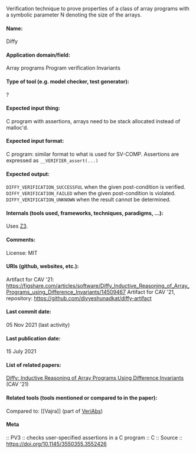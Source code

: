Verification technique to prove properties of a class of array programs with a symbolic parameter N denoting the size of the arrays.

#### Name:
Diffy

#### Application domain/field:
Array programs
Program verification
Invariants

#### Type of tool (e.g. model checker, test generator):
?

#### Expected input thing:
C program with assertions, arrays need to be stack allocated instead of malloc'd.

#### Expected input format:
C program: similar format to what is used for SV-COMP. 
Assertions are expressed as `__VERIFIER_assert(...)`

#### Expected output:
`DIFFY_VERIFICATION_SUCCESSFUL` when the given post-condition is verified.
`DIFFY_VERIFICATION_FAILED` when the given post-condition is violated.
`DIFFY_VERIFICATION_UNKNOWN` when the result cannot be determined.

#### Internals (tools used, frameworks, techniques, paradigms, ...):
Uses [Z3](Solvers/SMT/Z3.md).

#### Comments:
License: MIT

#### URIs (github, websites, etc.):
Artifact for CAV '21: https://figshare.com/articles/software/Diffy_Inductive_Reasoning_of_Array_Programs_using_Difference_Invariants/14509467
Artifact for CAV '21, repository: https://github.com/divyeshunadkat/diffy-artifact

#### Last commit date:
05 Nov 2021 (last activity)

#### Last publication date:
15 July 2021

#### List of related papers:
[Diffy: Inductive Reasoning of Array Programs Using Difference Invariants](https://doi.org/10.1007/978-3-030-81688-9_42) (CAV '21)

#### Related tools (tools mentioned or compared to in the paper):
Compared to: [[Vajra]] (part of [VeriAbs](VeriAbs.md))

#### Meta
:: PV3 :: checks user-specified assertions in a C program
:: C
:: Source :: https://doi.org/10.1145/3550355.3552426
